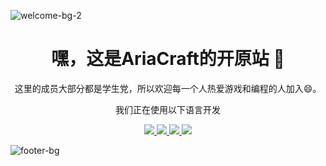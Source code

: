 ![welcome-bg-2](https://user-images.githubusercontent.com/50290580/124369381-11ed1800-dc74-11eb-90a9-2ff2073c3b97.jpg)
<h1 align="center">嘿，这是AriaCraft的开原站 👋</h1>

<p align="center">这里的成员大部分都是学生党，所以欢迎每一个人热爱游戏和编程的人加入😄。</p>

<p align="center">我们正在使用以下语言开发</p>

<p align="center">  
<a href="https://github.com/harish-sethuraman/readme-components">
<img  src="https://readme-components.vercel.app/api?component=logo&fill=black&logo=java">
</a>
<!-- <a href="https://github.com/harish-sethuraman/readme-components">
<img  src="https://readme-components.vercel.app/api?component=logo&fill=black&logo=html5&svgfill=f06629">
</a> -->
<a href="https://github.com/harish-sethuraman/readme-components">
<img  src="https://readme-components.vercel.app/api?component=logo&fill=black&logo=javascript&svgfill=f6df1c">
</a>
<a href="https://github.com/harish-sethuraman/readme-components">
<img  src="https://readme-components.vercel.app/api?component=logo&fill=black&logo=CSS3&svgfill=028dd1">
</a>
 <img  src="https://readme-components.vercel.app/api?component=logo&fill=black&logo=react&animation=spin&svgfill=15d8fe">  
</p>


![footer-bg](https://user-images.githubusercontent.com/50290580/124369382-144f7200-dc74-11eb-807a-f10a7a502dd9.jpg)
